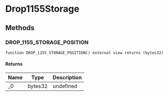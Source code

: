 # Drop1155Storage









## Methods

### DROP_1155_STORAGE_POSITION

```solidity
function DROP_1155_STORAGE_POSITION() external view returns (bytes32)
```






#### Returns

| Name | Type | Description |
|---|---|---|
| _0 | bytes32 | undefined |




